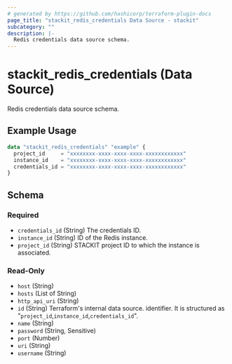 ```yaml
---
# generated by https://github.com/hashicorp/terraform-plugin-docs
page_title: "stackit_redis_credentials Data Source - stackit"
subcategory: ""
description: |-
  Redis credentials data source schema.
---
```


# stackit_redis_credentials (Data Source)

Redis credentials data source schema.

## Example Usage

```terraform
data "stackit_redis_credentials" "example" {
  project_id     = "xxxxxxxx-xxxx-xxxx-xxxx-xxxxxxxxxxxx"
  instance_id    = "xxxxxxxx-xxxx-xxxx-xxxx-xxxxxxxxxxxx"
  credentials_id = "xxxxxxxx-xxxx-xxxx-xxxx-xxxxxxxxxxxx"
}
```

<!-- schema generated by tfplugindocs -->
## Schema

### Required

- `credentials_id` (String) The credentials ID.
- `instance_id` (String) ID of the Redis instance.
- `project_id` (String) STACKIT project ID to which the instance is associated.

### Read-Only

- `host` (String)
- `hosts` (List of String)
- `http_api_uri` (String)
- `id` (String) Terraform's internal data source. identifier. It is structured as "`project_id`,`instance_id`,`credentials_id`".
- `name` (String)
- `password` (String, Sensitive)
- `port` (Number)
- `uri` (String)
- `username` (String)
